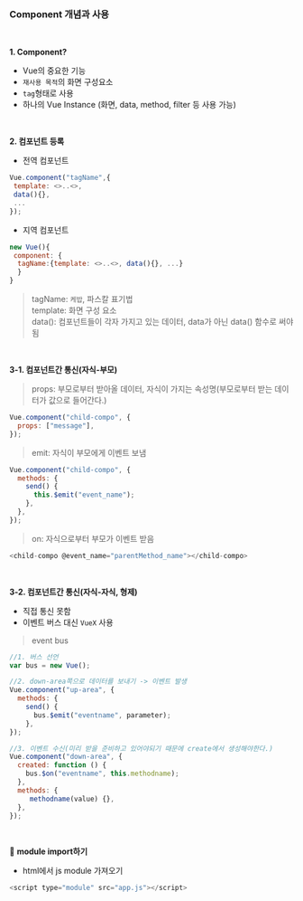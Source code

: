 ### Component 개념과 사용

<br>

**1. Component?**

- Vue의 중요한 기능
- `재사용 목적`의 화면 구성요소
- `tag`형태로 사용
- 하나의 Vue Instance (화면, data, method, filter 등 사용 가능)

<br>

**2. 컴포넌트 등록**

- 전역 컴포넌트
```javascript
Vue.component("tagName",{
 template: <>..<>, 
 data(){}, 
 ...
});
```
- 지역 컴포넌트
```javascript
new Vue(){
 component: {
  tagName:{template: <>..<>, data(){}, ...}
  }
}
```

> tagName: `케밥`, 파스칼 표기법 <br>
> template: 화면 구성 요소 <br>
> data(): 컴포넌트들이 각자 가지고 있는 데이터, data가 아닌 data() 함수로 써야됨

<br>

**3-1. 컴포넌트간 통신(자식-부모)**

> props: 부모로부터 받아올 데이터, 자식이 가지는 속성명(부모로부터 받는 데이터가 값으로 들어간다.)
```javascript
Vue.component("child-compo", {
  props: ["message"],
});
```

> emit: 자식이 부모에게 이벤트 보냄
```javascript
Vue.component("child-compo", {
  methods: {
    send() {
      this.$emit("event_name");
    },
  },
});
```

> on: 자식으로부터 부모가 이벤트 받음
```javascript
<child-compo @event_name="parentMethod_name"></child-compo>
```

<br>

**3-2. 컴포넌트간 통신(자식-자식, 형제)**

- 직접 통신 못함
- 이벤트 버스 대신 `VueX` 사용 

> event bus
```javascript
//1. 버스 선언
var bus = new Vue();

//2. down-area쪽으로 데이터를 보내기 -> 이벤트 발생
Vue.component("up-area", {
  methods: {
    send() {
      bus.$emit("eventname", parameter);
    },
});

//3. 이벤트 수신(미리 받을 준비하고 있어야되기 때문에 create에서 생성해야한다.)
Vue.component("down-area", {
  created: function () {
    bus.$on("eventname", this.methodname);
  },
  methods: {
     methodname(value) {},
  },
});
```

<br>

📝 **module import하기**
- html에서 js module 가져오기
```javascript
<script type="module" src="app.js"></script>
```

